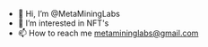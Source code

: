 - 👋 Hi, I’m @MetaMiningLabs
- 👀 I’m interested in NFT's
- 📫 How to reach me metamininglabs@gmail.com

<!---
MetaMiningLabs/MetaMiningLabs is a ✨ special ✨ repository because its `README.md` (this file) appears on your GitHub profile.
You can click the Preview link to take a look at your changes.
--->
